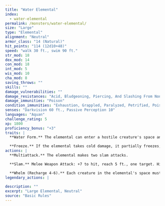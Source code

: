 ```yaml
---
title: "Water Elemental"
index:
  - water-elemental
permalink: /monsters/water-elemental/
size: "Large"
type: "Elemental"
alignment: "Neutral"
armor_class: "14 (Natural)"
hit_points: "114 (12d10+48)"
speed: "walk 30 ft., swim 90 ft."
str_mod: 18
dex_mod: 14
con_mod: 18
int_mod: 5
wis_mod: 10
cha_mod: 8
saving_throws: ""
skills: ""
damage_vulnerabilities: ""
damage_resistances: "Acid, Bludgeoning, Piercing, And Slashing From Nonmagical Weapons"
damage_immunities: "Poison"
condition_immunities: "Exhaustion, Grappled, Paralyzed, Petrified, Poisoned, Prone, Restrained, Unconscious"
senses: "Darkvision 60 ft., Passive Perception 10"
languages: "Aquan"
challenge_rating: 5
xp: 1800
proficiency_bonus: "+3"
traits: |
  **Water Form.** The elemental can enter a hostile creature's space and stop there. It can move through a space as narrow as 1 inch wide without squeezing.

  **Freeze.** If the elemental takes cold damage, it partially freezes; its speed is reduced by 20 ft. until the end of its next turn.
actions: |
  **Multiattack.** The elemental makes two slam attacks.

  **Slam.** Melee Weapon Attack: +7 to hit, reach 5 ft., one target. Hit: 13 (2d8 + 4) bludgeoning damage.

  **Whelm (Recharge 4-6).** Each creature in the elemental's space must make a DC 15 Strength saving throw. On a failure, a target takes 13 (2d8 + 4) bludgeoning damage. If it is Large or smaller, it is also grappled (escape DC 14). Until this grapple ends, the target is restrained and unable to breathe unless it can breathe water. If the saving throw is successful, the target is pushed out of the elemental's space. The elemental can grapple one Large creature or up to two Medium or smaller creatures at one time. At the start of each of the elemental's turns, each target grappled by it takes 13 (2d8 + 4) bludgeoning damage. A creature within 5 feet of the elemental can pull a creature or object out of it by taking an action to make a DC 14 Strength and succeeding.  
legendary_actions: |
  
description: ""
excerpt: "Large Elemental, Neutral"
source: "Basic Rules"
---
```

